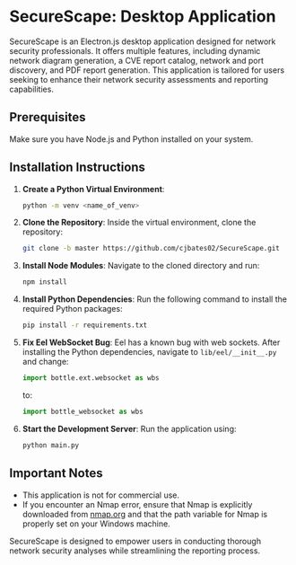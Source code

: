 # SecureScape: Desktop Application

SecureScape is an Electron.js desktop application designed for network security professionals. It offers multiple features, including dynamic network diagram generation, a CVE report catalog, network and port discovery, and PDF report generation. This application is tailored for users seeking to enhance their network security assessments and reporting capabilities.

## Prerequisites

Make sure you have Node.js and Python installed on your system.

## Installation Instructions

1. **Create a Python Virtual Environment**:
   ```bash
   python -m venv <name_of_venv>
   ```

2. **Clone the Repository**:
   Inside the virtual environment, clone the repository:
   ```bash
   git clone -b master https://github.com/cjbates02/SecureScape.git
   ```

3. **Install Node Modules**:
   Navigate to the cloned directory and run:
   ```bash
   npm install
   ```

4. **Install Python Dependencies**:
   Run the following command to install the required Python packages:
   ```bash
   pip install -r requirements.txt
   ```

5. **Fix Eel WebSocket Bug**:
   Eel has a known bug with web sockets. After installing the Python dependencies, navigate to `lib/eel/__init__.py` and change:
   ```python
   import bottle.ext.websocket as wbs
   ```
   to:
   ```python
   import bottle_websocket as wbs
   ```

6. **Start the Development Server**:
   Run the application using:
   ```bash
   python main.py
   ```

## Important Notes

- This application is not for commercial use.
- If you encounter an Nmap error, ensure that Nmap is explicitly downloaded from [nmap.org](https://nmap.org) and that the path variable for Nmap is properly set on your Windows machine.

SecureScape is designed to empower users in conducting thorough network security analyses while streamlining the reporting process.

